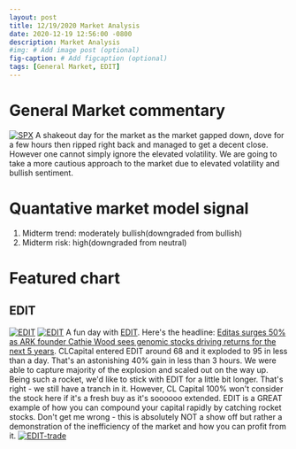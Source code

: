 ```yaml
---
layout: post
title: 12/19/2020 Market Analysis
date: 2020-12-19 12:56:00 -0800
description: Market Analysis
#img: # Add image post (optional)
fig-caption: # Add figcaption (optional)
tags: [General Market, EDIT]
---
```

# General Market commentary
[![SPX]({{site.baseurl}}/assets/img/2020-12-21/SPX-d.jpg)]({{site.baseurl}}/assets/img/2020-12-21/SPX-d.jpg)
A shakeout day for the market as the market gapped down, dove for a few hours then ripped right back and managed to get a decent close. 
However one cannot simply ignore the elevated volatility. We are going to take a more cautious approach to the market due to elevated volatility and bullish sentiment.

# Quantative market model signal
1. Midterm trend: moderately bullish(downgraded from bullish)
2. Midterm risk: high(downgraded from neutral)

# Featured chart
## EDIT
[![EDIT]({{site.baseurl}}/assets/img/2020-12-21/EDIT-market-summary.jpg)]({{site.baseurl}}/assets/img/2020-12-21/EDIT-market-summary.jpg)
[![EDIT]({{site.baseurl}}/assets/img/2020-12-21/EDIT-d.jpg)]({{site.baseurl}}/assets/img/2020-12-21/EDIT-d.jpg)
A fun day with [EDIT](https://www.editasmedicine.com/). Here's the headline: [Editas surges 50% as ARK founder Cathie Wood sees genomic stocks driving returns for the next 5 years](https://markets.businessinsider.com/news/stocks/editas-stock-price-ark-cathie-wood-genomic-stocks-driving-returns-2020-12-1029911942). CLCapital entered EDIT around 68 and it exploded to 95 in less than a day. That's an astonishing 40% gain in less than 3 hours. We were able to capture majority of the explosion and scaled out on the way up. Being such a rocket, we'd like to stick with EDIT for a little bit longer. That's right - we still have a tranch in it. However, CL Capital 100% won't consider the stock here if it's a fresh buy as it's soooooo extended. EDIT is a GREAT example of how you can compound your capital rapidly by catching rocket stocks.
Don't get me wrong - this is absolutely NOT a show off but rather a demonstration of the inefficiency of the market and how you can profit from it.
[![EDIT-trade]({{site.baseurl}}/assets/img/2020-12-21/EDIT-trade-stock.jpg)]({{site.baseurl}}/assets/img/2020-12-21/EDIT-trade-stock.jpg)